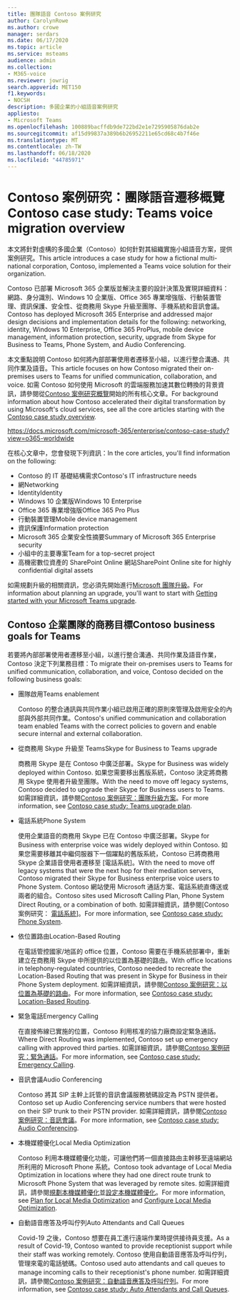 ```yaml
---
title: 團隊語音 Contoso 案例研究
author: CarolynRowe
ms.author: crowe
manager: serdars
ms.date: 06/17/2020
ms.topic: article
ms.service: msteams
audience: admin
ms.collection:
- M365-voice
ms.reviewer: jowrig
search.appverid: MET150
f1.keywords:
- NOCSH
description: 多國企業的小組語音案例研究
appliesto:
- Microsoft Teams
ms.openlocfilehash: 100889bacffdb9de722bd2e1e7295905876dab2e
ms.sourcegitcommit: af15d99837a389b6b26952211e65cd68c4b7f46e
ms.translationtype: MT
ms.contentlocale: zh-TW
ms.lasthandoff: 06/18/2020
ms.locfileid: "44785971"
---
```

# <a name="contoso-case-study-teams-voice-migration-overview"></a><span data-ttu-id="5ac51-103">Contoso 案例研究：團隊語音遷移概覽</span><span class="sxs-lookup"><span data-stu-id="5ac51-103">Contoso case study: Teams voice migration overview</span></span>

<span data-ttu-id="5ac51-104">本文將針對虛構的多國企業（Contoso）如何針對其組織實施小組語音方案，提供案例研究。</span><span class="sxs-lookup"><span data-stu-id="5ac51-104">This article introduces a case study for how a fictional multi-national corporation, Contoso, implemented a Teams voice solution for their organization.</span></span>

<span data-ttu-id="5ac51-105">Contoso 已部署 Microsoft 365 企業版並解決主要的設計決策及實現詳細資料：網路、身分識別、Windows 10 企業版、Office 365 專業增強版、行動裝置管理、資訊保護、安全性、從商務用 Skype 升級至團隊、手機系統和音訊會議。</span><span class="sxs-lookup"><span data-stu-id="5ac51-105">Contoso has deployed Microsoft 365 Enterprise and addressed major design decisions and implementation details for the following: networking, identity, Windows 10 Enterprise, Office 365 ProPlus, mobile device management, information protection, security, upgrade from Skype for Business to Teams, Phone System, and Audio Conferencing.</span></span>  

<span data-ttu-id="5ac51-106">本文重點說明 Contoso 如何將內部部署使用者遷移至小組，以進行整合溝通、共同作業及語音。</span><span class="sxs-lookup"><span data-stu-id="5ac51-106">This article focuses on how Contoso migrated their on-premises users to Teams for unified communication, collaboration, and voice.</span></span> <span data-ttu-id="5ac51-107">如需 Contoso 如何使用 Microsoft 的雲端服務加速其數位轉換的背景資訊，請參閱從[Contoso 案例研究概覽](https://docs.microsoft.com/microsoft-365/enterprise/contoso-case-study?view=o365-worldwide)開始的所有核心文章。</span><span class="sxs-lookup"><span data-stu-id="5ac51-107">For background information about how Contoso accelerated their digital transformation by using Microsoft's cloud services, see all the core articles starting with the [Contoso case study overview](https://docs.microsoft.com/microsoft-365/enterprise/contoso-case-study?view=o365-worldwide).</span></span>

https://docs.microsoft.com/microsoft-365/enterprise/contoso-case-study?view=o365-worldwide 

<span data-ttu-id="5ac51-108">在核心文章中，您會發現下列資訊：</span><span class="sxs-lookup"><span data-stu-id="5ac51-108">In the core articles, you'll find information on the following:</span></span>  

- <span data-ttu-id="5ac51-109">Contoso 的 IT 基礎結構需求</span><span class="sxs-lookup"><span data-stu-id="5ac51-109">Contoso's IT infrastructure needs</span></span>
- <span data-ttu-id="5ac51-110">網</span><span class="sxs-lookup"><span data-stu-id="5ac51-110">Networking</span></span>
- <span data-ttu-id="5ac51-111">Identity</span><span class="sxs-lookup"><span data-stu-id="5ac51-111">Identity</span></span>
- <span data-ttu-id="5ac51-112">Windows 10 企業版</span><span class="sxs-lookup"><span data-stu-id="5ac51-112">Windows 10 Enterprise</span></span>
- <span data-ttu-id="5ac51-113">Office 365 專業增強版</span><span class="sxs-lookup"><span data-stu-id="5ac51-113">Office 365 Pro Plus</span></span>
- <span data-ttu-id="5ac51-114">行動裝置管理</span><span class="sxs-lookup"><span data-stu-id="5ac51-114">Mobile device management</span></span>
- <span data-ttu-id="5ac51-115">資訊保護</span><span class="sxs-lookup"><span data-stu-id="5ac51-115">Information protection</span></span>
- <span data-ttu-id="5ac51-116">Microsoft 365 企業安全性摘要</span><span class="sxs-lookup"><span data-stu-id="5ac51-116">Summary of Microsoft 365 Enterprise security</span></span>
- <span data-ttu-id="5ac51-117">小組中的主要專案</span><span class="sxs-lookup"><span data-stu-id="5ac51-117">Team for a top-secret project</span></span>
- <span data-ttu-id="5ac51-118">高機密數位資產的 SharePoint Online 網站</span><span class="sxs-lookup"><span data-stu-id="5ac51-118">SharePoint Online site for highly confidential digital assets</span></span>

<span data-ttu-id="5ac51-119">如需規劃升級的相關資訊，您必須先開始進行[Microsoft 團隊升級](upgrade-start-here.md)。</span><span class="sxs-lookup"><span data-stu-id="5ac51-119">For information about planning an upgrade, you'll want to start with [Getting started with your Microsoft Teams upgrade](upgrade-start-here.md).</span></span>

## <a name="contoso-business-goals-for-teams"></a><span data-ttu-id="5ac51-120">Contoso 企業團隊的商務目標</span><span class="sxs-lookup"><span data-stu-id="5ac51-120">Contoso business goals for Teams</span></span>

<span data-ttu-id="5ac51-121">若要將內部部署使用者遷移至小組，以進行整合溝通、共同作業及語音作業，Contoso 決定下列業務目標：</span><span class="sxs-lookup"><span data-stu-id="5ac51-121">To migrate their on-premises users to Teams for unified communication, collaboration, and voice, Contoso decided on the following business goals:</span></span>

- <span data-ttu-id="5ac51-122">團隊啟用</span><span class="sxs-lookup"><span data-stu-id="5ac51-122">Teams enablement</span></span> 

  <span data-ttu-id="5ac51-123">Contoso 的整合通訊與共同作業小組已啟用正確的原則來管理及啟用安全的內部與外部共同作業。</span><span class="sxs-lookup"><span data-stu-id="5ac51-123">Contoso's unified communication and collaboration team enabled Teams with the correct policies to govern and enable secure internal and external collaboration.</span></span> 

- <span data-ttu-id="5ac51-124">從商務用 Skype 升級至 Teams</span><span class="sxs-lookup"><span data-stu-id="5ac51-124">Skype for Business to Teams upgrade</span></span> 

  <span data-ttu-id="5ac51-125">商務用 Skype 是在 Contoso 中廣泛部署。</span><span class="sxs-lookup"><span data-stu-id="5ac51-125">Skype for Business was widely deployed within Contoso.</span></span> <span data-ttu-id="5ac51-126">如果您需要移出舊版系統，Contoso 決定將商務用 Skype 使用者升級至團隊。</span><span class="sxs-lookup"><span data-stu-id="5ac51-126">With the need to move off legacy systems, Contoso decided to upgrade their Skype for Business users to Teams.</span></span> <span data-ttu-id="5ac51-127">如需詳細資訊，請參閱[Contoso 案例研究：團隊升級方案](voice-case-study-migration-plan.md)。</span><span class="sxs-lookup"><span data-stu-id="5ac51-127">For more information, see [Contoso case study: Teams upgrade plan](voice-case-study-migration-plan.md).</span></span>

- <span data-ttu-id="5ac51-128">電話系統</span><span class="sxs-lookup"><span data-stu-id="5ac51-128">Phone System</span></span>  

  <span data-ttu-id="5ac51-129">使用企業語音的商務用 Skype 已在 Contoso 中廣泛部署。</span><span class="sxs-lookup"><span data-stu-id="5ac51-129">Skype for Business with enterprise voice was widely deployed within Contoso.</span></span> <span data-ttu-id="5ac51-130">如果您需要移離其中繼伺服器下一個躍點的舊版系統，Contoso 已將商務用 Skype 企業語音使用者遷移至 [電話系統]。</span><span class="sxs-lookup"><span data-stu-id="5ac51-130">With the need to move off legacy systems that were the next hop for their mediation servers, Contoso migrated their Skype for Business enterprise voice users to Phone System.</span></span> <span data-ttu-id="5ac51-131">Contoso 網站使用 Microsoft 通話方案、電話系統直傳送或兩者的組合。</span><span class="sxs-lookup"><span data-stu-id="5ac51-131">Contoso sites used Microsoft Calling Plan, Phone System Direct Routing, or a combination of both.</span></span> <span data-ttu-id="5ac51-132">如需詳細資訊，請參閱[Contoso 案例研究： [電話系統](voice-case-study-phone-system.md)]。</span><span class="sxs-lookup"><span data-stu-id="5ac51-132">For more information, see [Contoso case study: Phone System](voice-case-study-phone-system.md).</span></span>

- <span data-ttu-id="5ac51-133">依位置路由</span><span class="sxs-lookup"><span data-stu-id="5ac51-133">Location-Based Routing</span></span> 

  <span data-ttu-id="5ac51-134">在電話管控國家/地區的 office 位置，Contoso 需要在手機系統部署中，重新建立在商務用 Skype 中所提供的以位置為基礎的路由。</span><span class="sxs-lookup"><span data-stu-id="5ac51-134">With office locations in telephony-regulated countries, Contoso needed to recreate the Location-Based Routing that was present in Skype for Business in their Phone System deployment.</span></span> <span data-ttu-id="5ac51-135">如需詳細資訊，請參閱[Contoso 案例研究：以位置為基礎的路由](voice-case-study-location-based-routing.md)。</span><span class="sxs-lookup"><span data-stu-id="5ac51-135">For more information, see [Contoso case study: Location-Based Routing](voice-case-study-location-based-routing.md).</span></span>

- <span data-ttu-id="5ac51-136">緊急電話</span><span class="sxs-lookup"><span data-stu-id="5ac51-136">Emergency Calling</span></span> 

  <span data-ttu-id="5ac51-137">在直接佈線已實施的位置，Contoso 利用核准的協力廠商設定緊急通話。</span><span class="sxs-lookup"><span data-stu-id="5ac51-137">Where Direct Routing was implemented, Contoso set up emergency calling with approved third parties.</span></span> <span data-ttu-id="5ac51-138">如需詳細資訊，請參閱[Contoso 案例研究：緊急通話](voice-case-study-emergency-calling.md)。</span><span class="sxs-lookup"><span data-stu-id="5ac51-138">For more information, see [Contoso case study: Emergency Calling](voice-case-study-emergency-calling.md).</span></span>

- <span data-ttu-id="5ac51-139">音訊會議</span><span class="sxs-lookup"><span data-stu-id="5ac51-139">Audio Conferencing</span></span> 

  <span data-ttu-id="5ac51-140">Contoso 將其 SIP 主幹上託管的音訊會議服務號碼設定為 PSTN 提供者。</span><span class="sxs-lookup"><span data-stu-id="5ac51-140">Contoso set up Audio Conferencing service numbers that were hosted on their SIP trunk to their PSTN provider.</span></span> <span data-ttu-id="5ac51-141">如需詳細資訊，請參閱[Contoso 案例研究：音訊會議](voice-case-study-audio-conferencing.md)。</span><span class="sxs-lookup"><span data-stu-id="5ac51-141">For more information, see [Contoso case study: Audio Conferencing](voice-case-study-audio-conferencing.md).</span></span> 

- <span data-ttu-id="5ac51-142">本機媒體優化</span><span class="sxs-lookup"><span data-stu-id="5ac51-142">Local Media Optimization</span></span> 

  <span data-ttu-id="5ac51-143">Contoso 利用本機媒體優化功能，可讓他們將一個直接路由主幹移至遠端網站所利用的 Microsoft Phone 系統。</span><span class="sxs-lookup"><span data-stu-id="5ac51-143">Contoso took advantage of Local Media Optimization in locations where they had one direct route trunk to Microsoft Phone System that was leveraged by remote sites.</span></span> <span data-ttu-id="5ac51-144">如需詳細資訊，請參閱[規劃本機媒體優化](direct-routing-media-optimization.md)並[設定本機媒體優化](direct-routing-media-optimization-configure.md)。</span><span class="sxs-lookup"><span data-stu-id="5ac51-144">For more information, see [Plan for Local Media Optimization](direct-routing-media-optimization.md) and [Configure Local Media Optimization](direct-routing-media-optimization-configure.md).</span></span>

- <span data-ttu-id="5ac51-145">自動語音應答及呼叫佇列</span><span class="sxs-lookup"><span data-stu-id="5ac51-145">Auto Attendants and Call Queues</span></span>

  <span data-ttu-id="5ac51-146">Covid-19 之後，Contoso 想要在員工進行遠端作業時提供接待員支援。</span><span class="sxs-lookup"><span data-stu-id="5ac51-146">As a result of Covid-19, Contoso wanted to provide receptionist support while their staff was working remotely.</span></span> <span data-ttu-id="5ac51-147">Contoso 使用自動語音應答及呼叫佇列，管理來電的電話號碼。</span><span class="sxs-lookup"><span data-stu-id="5ac51-147">Contoso used auto attendants and call queues to manage incoming calls to their receptionist's phone number.</span></span> <span data-ttu-id="5ac51-148">如需詳細資訊，請參閱[Contoso 案例研究：自動語音應答及呼叫佇列](voice-case-study-call-queues.md)。</span><span class="sxs-lookup"><span data-stu-id="5ac51-148">For more information, see [Contoso case study: Auto Attendants and Call Queues](voice-case-study-call-queues.md).</span></span>  


